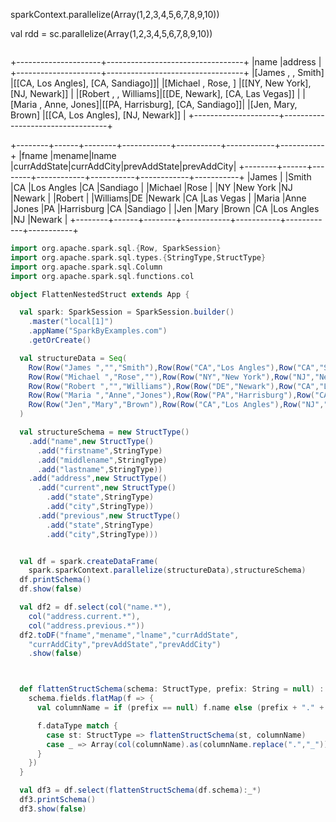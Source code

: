 
sparkContext.parallelize(Array(1,2,3,4,5,6,7,8,9,10))

val rdd = sc.parallelize(Array(1,2,3,4,5,6,7,8,9,10))

```scala

```

+---------------------+----------------------------------+
|name                 |address                           |
+---------------------+----------------------------------+
|[James , , Smith]    |[[CA, Los Angles], [CA, Sandiago]]|
|[Michael , Rose, ]   |[[NY, New York], [NJ, Newark]]    |
|[Robert , , Williams]|[[DE, Newark], [CA, Las Vegas]]   |
|[Maria , Anne, Jones]|[[PA, Harrisburg], [CA, Sandiago]]|
|[Jen, Mary, Brown]   |[[CA, Los Angles], [NJ, Newark]]  |
+---------------------+----------------------------------+

+--------+------+--------+------------+-----------+------------+-----------+
|fname   |mename|lname   |currAddState|currAddCity|prevAddState|prevAddCity|
+--------+------+--------+------------+-----------+------------+-----------+
|James   |      |Smith   |CA          |Los Angles |CA          |Sandiago   |
|Michael |Rose  |        |NY          |New York   |NJ          |Newark     |
|Robert  |      |Williams|DE          |Newark     |CA          |Las Vegas  |
|Maria   |Anne  |Jones   |PA          |Harrisburg |CA          |Sandiago   |
|Jen     |Mary  |Brown   |CA          |Los Angles |NJ          |Newark     |
+--------+------+--------+------------+-----------+------------+-----------+

```scala
import org.apache.spark.sql.{Row, SparkSession}
import org.apache.spark.sql.types.{StringType,StructType}
import org.apache.spark.sql.Column
import org.apache.spark.sql.functions.col

object FlattenNestedStruct extends App {

  val spark: SparkSession = SparkSession.builder()
    .master("local[1]")
    .appName("SparkByExamples.com")
    .getOrCreate()

  val structureData = Seq(
    Row(Row("James ","","Smith"),Row(Row("CA","Los Angles"),Row("CA","Sandiago"))),
    Row(Row("Michael ","Rose",""),Row(Row("NY","New York"),Row("NJ","Newark"))),
    Row(Row("Robert ","","Williams"),Row(Row("DE","Newark"),Row("CA","Las Vegas"))),
    Row(Row("Maria ","Anne","Jones"),Row(Row("PA","Harrisburg"),Row("CA","Sandiago"))),
    Row(Row("Jen","Mary","Brown"),Row(Row("CA","Los Angles"),Row("NJ","Newark")))
  )

  val structureSchema = new StructType()
    .add("name",new StructType()
      .add("firstname",StringType)
      .add("middlename",StringType)
      .add("lastname",StringType))
    .add("address",new StructType()
      .add("current",new StructType()
        .add("state",StringType)
        .add("city",StringType))
      .add("previous",new StructType()
        .add("state",StringType)
        .add("city",StringType)))


  val df = spark.createDataFrame(
    spark.sparkContext.parallelize(structureData),structureSchema)
  df.printSchema()
  df.show(false)

  val df2 = df.select(col("name.*"),
    col("address.current.*"),
    col("address.previous.*"))
  df2.toDF("fname","mename","lname","currAddState",
    "currAddCity","prevAddState","prevAddCity")
    .show(false)



  def flattenStructSchema(schema: StructType, prefix: String = null) : Array[Column] = {
    schema.fields.flatMap(f => {
      val columnName = if (prefix == null) f.name else (prefix + "." + f.name)

      f.dataType match {
        case st: StructType => flattenStructSchema(st, columnName)
        case _ => Array(col(columnName).as(columnName.replace(".","_")))
      }
    })
  }

  val df3 = df.select(flattenStructSchema(df.schema):_*)
  df3.printSchema()
  df3.show(false)
  ```
